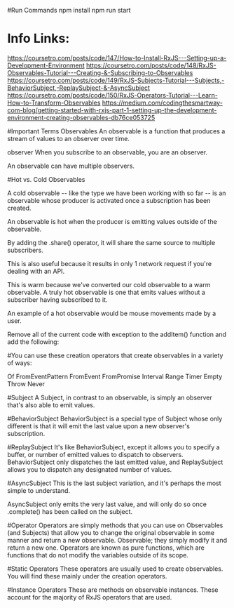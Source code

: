 #Run Commands
npm install
npm run start


# Info Links:
https://coursetro.com/posts/code/147/How-to-Install-RxJS---Setting-up-a-Development-Environment
https://coursetro.com/posts/code/148/RxJS-Observables-Tutorial---Creating-&-Subscribing-to-Observables
https://coursetro.com/posts/code/149/RxJS-Subjects-Tutorial---Subjects,-BehaviorSubject,-ReplaySubject-&-AsyncSubject
https://coursetro.com/posts/code/150/RxJS-Operators-Tutorial---Learn-How-to-Transform-Observables
https://medium.com/codingthesmartway-com-blog/getting-started-with-rxjs-part-1-setting-up-the-development-environment-creating-observables-db76ce053725


#Important Terms
Observables
            An observable is a function that produces a stream of values to an observer over time. 

observer
            When you subscribe to an observable, you are an observer.

An observable can have multiple observers.

#Hot vs. Cold Observables

A cold observable -- like the type we have been working with so far -- is an observable whose producer is activated once a subscription has been created.

An observable is hot when the producer is emitting values outside of the observable.

By adding the .share() operator, it will share the same source to multiple subscribers.

This is also useful because it results in only 1 network request if you're dealing with an API.

This is warm because we've converted our cold observable to a warm observable. A truly hot observable is one that emits values without a subscriber having subscribed to it. 

An example of a hot observable would be mouse movements made by a user.

Remove all of the current code with exception to the addItem() function and add the following:

#You can use these creation operators that create observables in a variety of ways:

Of
FromEventPattern
FromEvent
FromPromise
Interval
Range
Timer
Empty
Throw
Never

#Subject
A Subject, in contrast to an observable, is simply an observer that's also able to emit values. 

#BehaviorSubject
BehaviorSubject is a special type of Subject whose only different is that it will emit the last value upon a new observer's subscription.

#ReplaySubject
It's like BehaviorSubject, except it allows you to specify a buffer, or number of emitted values to dispatch to observers. BehaviorSubject only dispatches the last emitted value, and ReplaySubject allows you to dispatch any designated number of values.

#AsyncSubject
This is the last subject variation, and it's perhaps the most simple to understand.

AsyncSubject only emits the very last value, and will only do so once .complete() has been called on the subject.


#Operator
Operators are simply methods that you can use on Observables (and Subjects) that allow you to change the original observable in some manner and return a new observable. 
Observable; they simply modify it and return a new one. Operators are known as pure functions, which are functions that do not modify the variables outside of its scope.   

#Static Operators
These operators are usually used to create observables. You will find these mainly under the creation operators.

#Instance Operators
These are methods on observable instances. These account for the majority of RxJS operators that are used.



